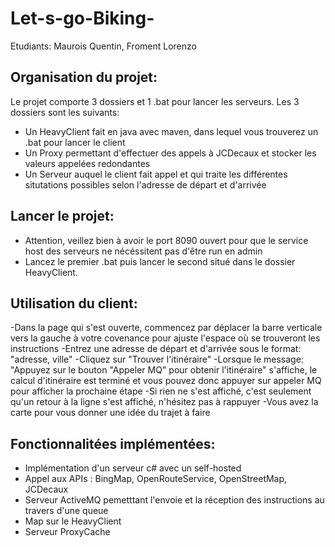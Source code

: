 # Let-s-go-Biking-
Etudiants: Maurois Quentin, Froment Lorenzo

## Organisation du projet:
Le projet comporte 3 dossiers et 1 .bat pour lancer les serveurs.
Les 3 dossiers sont les suivants:
  - Un HeavyClient fait en java avec maven, dans lequel vous trouverez un .bat pour lancer le client
  - Un Proxy permettant d'effectuer des appels à JCDecaux et stocker les valeurs appelées redondantes
  - Un Serveur auquel le client fait appel et qui traite les différentes situtations possibles selon l'adresse de départ et d'arrivée

## Lancer le projet:
  - Attention, veillez bien à avoir le port 8090 ouvert pour que le service host des serveurs ne nécéssitent pas d'être run en admin
  - Lancez le premier .bat puis lancer le second situé dans le dossier HeavyClient.

## Utilisation du client:
-Dans la page qui s'est ouverte, commencez par déplacer la barre verticale vers la gauche à votre covenance pour ajuste l'espace où se trouveront les instructions
-Entrez une adresse de départ et d'arrivée sous le format: "adresse, ville"
-Cliquez sur "Trouver l'itinéraire"
-Lorsque le message: "Appuyez sur le bouton "Appeler MQ" pour obtenir l'itinéraire" s'affiche, le calcul d'itinéraire est terminé et vous pouvez donc appuyer sur appeler MQ pour afficher la prochaine étape
-Si rien ne s'est affiché, c'est seulement qu'un retour à la ligne s'est affiché, n'hésitez pas à rappuyer
-Vous avez la carte pour vous donner une idée du trajet à faire


## Fonctionnalitées implémentées:

- Implémentation d'un serveur c# avec un self-hosted
- Appel aux APIs : BingMap, OpenRouteService, OpenStreetMap, JCDecaux
- Serveur ActiveMQ pemetttant l'envoie et la réception des instructions au travers d'une queue
- Map sur le HeavyClient
- Serveur ProxyCache
